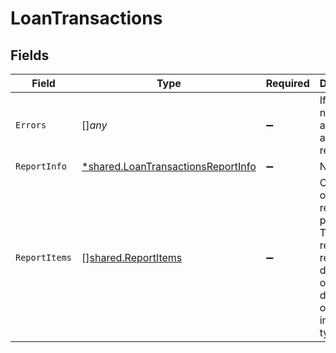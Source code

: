 # LoanTransactions


## Fields

| Field                                                                                                                      | Type                                                                                                                       | Required                                                                                                                   | Description                                                                                                                |
| -------------------------------------------------------------------------------------------------------------------------- | -------------------------------------------------------------------------------------------------------------------------- | -------------------------------------------------------------------------------------------------------------------------- | -------------------------------------------------------------------------------------------------------------------------- |
| `Errors`                                                                                                                   | []*any*                                                                                                                    | :heavy_minus_sign:                                                                                                         | If there are no errors, an empty array is returned.                                                                        |
| `ReportInfo`                                                                                                               | [*shared.LoanTransactionsReportInfo](../../../pkg/models/shared/loantransactionsreportinfo.md)                             | :heavy_minus_sign:                                                                                                         | N/A                                                                                                                        |
| `ReportItems`                                                                                                              | [][shared.ReportItems](../../../pkg/models/shared/reportitems.md)                                                          | :heavy_minus_sign:                                                                                                         | Contains object of reporting properties. The loan ref will reference a different object depending on the integration type. |